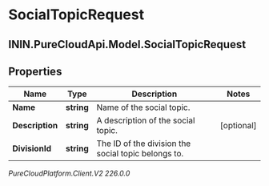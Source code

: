 # SocialTopicRequest

## ININ.PureCloudApi.Model.SocialTopicRequest

## Properties

|Name | Type | Description | Notes|
|------------ | ------------- | ------------- | -------------|
| **Name** | **string** | Name of the social topic. | |
| **Description** | **string** | A description of the social topic. | [optional] |
| **DivisionId** | **string** | The ID of the division the social topic belongs to. | |



_PureCloudPlatform.Client.V2 226.0.0_
